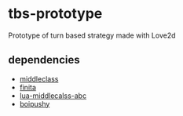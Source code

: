 # tbs-prototype
Prototype of turn based strategy made with Love2d

## dependencies
* [middleclass](https://github.com/kikito/middleclass "middleclass")
* [finita](https://github.com/NickFlexer/finita "finita")
* [lua-middlecalss-abc](https://github.com/NickFlexer/lua-middlecalss-abc "lua-middlecalss-abc")
* [boipushy](https://github.com/a327ex/boipushy "boipushy")
